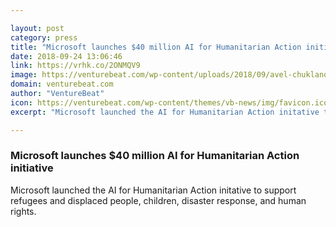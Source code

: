 ```yaml
---

layout: post
category: press
title: "Microsoft launches $40 million AI for Humanitarian Action initiative"
date: 2018-09-24 13:06:46
link: https://vrhk.co/2ONMQV9
image: https://venturebeat.com/wp-content/uploads/2018/09/avel-chuklanov-686841-unsplash-e1537793557947.jpg?fit=1200%2C800&strip=all
domain: venturebeat.com
author: "VentureBeat"
icon: https://venturebeat.com/wp-content/themes/vb-news/img/favicon.ico
excerpt: "Microsoft launched the AI for Humanitarian Action initative to support refugees and displaced people, children, disaster response, and human rights."

---
```


### Microsoft launches $40 million AI for Humanitarian Action initiative

Microsoft launched the AI for Humanitarian Action initative to support refugees and displaced people, children, disaster response, and human rights.